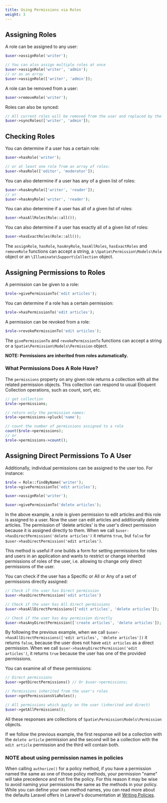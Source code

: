 ```yaml
---
title: Using Permissions via Roles
weight: 3
---
```


## Assigning Roles

A role can be assigned to any user:

```php
$user->assignRole('writer');

// You can also assign multiple roles at once
$user->assignRole('writer', 'admin');
// or as an array
$user->assignRole(['writer', 'admin']);
```

A role can be removed from a user:

```php
$user->removeRole('writer');
```

Roles can also be synced:

```php
// All current roles will be removed from the user and replaced by the array given
$user->syncRoles(['writer', 'admin']);
```

## Checking Roles

You can determine if a user has a certain role:

```php
$user->hasRole('writer');

// or at least one role from an array of roles:
$user->hasRole(['editor', 'moderator']);
```

You can also determine if a user has any of a given list of roles:

```php
$user->hasAnyRole(['writer', 'reader']);
// or
$user->hasAnyRole('writer', 'reader');
```

You can also determine if a user has all of a given list of roles:

```php
$user->hasAllRoles(Role::all());
```

You can also determine if a user has exactly all of a given list of roles:

```php
$user->hasExactRoles(Role::all());
```

The `assignRole`, `hasRole`, `hasAnyRole`, `hasAllRoles`, `hasExactRoles`  and `removeRole` functions can accept a
 string, a `\Spatie\Permission\Models\Role` object or an `\Illuminate\Support\Collection` object.


## Assigning Permissions to Roles

A permission can be given to a role:

```php
$role->givePermissionTo('edit articles');
```

You can determine if a role has a certain permission:

```php
$role->hasPermissionTo('edit articles');
```

A permission can be revoked from a role:

```php
$role->revokePermissionTo('edit articles');
```

The `givePermissionTo` and `revokePermissionTo` functions can accept a
string or a `Spatie\Permission\Models\Permission` object.


**NOTE: Permissions are inherited from roles automatically.**


### What Permissions Does A Role Have?

The `permissions` property on any given role returns a collection with all the related permission objects. This collection can respond to usual Eloquent Collection operations, such as count, sort, etc.

```php
// get collection
$role->permissions;

// return only the permission names:
$role->permissions->pluck('name');

// count the number of permissions assigned to a role
count($role->permissions);
// or
$role->permissions->count();
```

## Assigning Direct Permissions To A User

Additionally, individual permissions can be assigned to the user too. 
For instance:

```php
$role = Role::findByName('writer');
$role->givePermissionTo('edit articles');

$user->assignRole('writer');

$user->givePermissionTo('delete articles');
```

In the above example, a role is given permission to edit articles and this role is assigned to a user. 
Now the user can edit articles and additionally delete articles. The permission of 'delete articles' is the user's direct permission because it is assigned directly to them.
When we call `$user->hasDirectPermission('delete articles')` it returns `true`, 
but `false` for `$user->hasDirectPermission('edit articles')`.

This method is useful if one builds a form for setting permissions for roles and users in an application and wants to restrict or change inherited permissions of roles of the user, i.e. allowing to change only direct permissions of the user.


You can check if the user has a Specific or All or Any of a set of permissions directly assigned:

```php
// Check if the user has Direct permission
$user->hasDirectPermission('edit articles')

// Check if the user has All direct permissions
$user->hasAllDirectPermissions(['edit articles', 'delete articles']);

// Check if the user has Any permission directly
$user->hasAnyDirectPermission(['create articles', 'delete articles']);
```
By following the previous example, when we call `$user->hasAllDirectPermissions(['edit articles', 'delete articles'])` 
it returns `false`, because the user does not have `edit articles` as a direct permission.
When we call
`$user->hasAnyDirectPermission('edit articles')`, it returns `true` because the user has one of the provided permissions.


You can examine all of these permissions:

```php
// Direct permissions
$user->getDirectPermissions() // Or $user->permissions;

// Permissions inherited from the user's roles
$user->getPermissionsViaRoles();

// All permissions which apply on the user (inherited and direct)
$user->getAllPermissions();
```

All these responses are collections of `Spatie\Permission\Models\Permission` objects.

If we follow the previous example, the first response will be a collection with the `delete article` permission and 
the second will be a collection with the `edit article` permission and the third will contain both.



### NOTE about using permission names in policies

When calling `authorize()` for a policy method, if you have a permission named the same as one of those policy methods, your permission "name" will take precedence and not fire the policy. For this reason it may be wise to avoid naming your permissions the same as the methods in your policy. While you can define your own method names, you can read more about the defaults Laravel offers in Laravel's documentation at [Writing Policies](https://laravel.com/docs/authorization#writing-policies).
